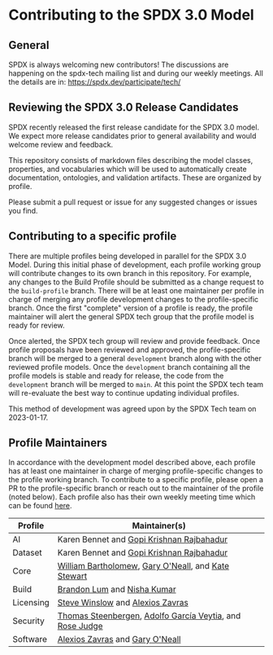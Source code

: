 # Contributing to the SPDX 3.0 Model

## General
SPDX is always welcoming new contributors! The discussions are happening on the spdx-tech mailing list
and during our weekly meetings. All the details are in: https://spdx.dev/participate/tech/

## Reviewing the SPDX 3.0 Release Candidates
SPDX recently released the first release candidate for the SPDX 3.0 model.  
We expect more release candidates prior to general availability and would welcome review and feedback.

This repository consists of markdown files describing the model classes, properties, and vocabularies which will be used to automatically create documentation, ontologies, and validation artifacts.
These are organized by profile.

Please submit a pull request or issue for any suggested changes or issues you find.

## Contributing to a specific profile
There are multiple profiles being developed in parallel for the SPDX 3.0 Model. During this initial phase of development, each profile working group will contribute changes to its own branch in this repository. For example, any changes to the Build Profile should be submitted as a change request to the `build-profile` branch. There will be at least one maintainer per profile in charge of merging any profile development changes to the profile-specific branch. Once the first "complete" version of a profile is ready, the profile maintainer will alert the general SPDX tech group that the profile model is ready for review.

Once alerted, the SPDX tech group will review and provide feedback. Once profile proposals have been reviewed and approved, the profile-specific branch will be merged to a general `development` branch along with the other reviewed profile models. Once the `development` branch containing all the profile models is stable and ready for release, the code from the `development` branch will be merged to `main`. At this point the SPDX tech team will re-evaluate the best way to continue updating individual profiles.

This method of development was agreed upon by the SPDX Tech team on 2023-01-17.

## Profile Maintainers
In accordance with the development model described above, each profile has at least one maintainer in charge of merging profile-specific changes to the profile working branch. To contribute to a specific profile, please open a PR to the profile-specific branch or reach out to the maintainer of the profile (noted below). Each profile also has their own weekly meeting time which can be found [here](https://github.com/spdx/meetings#sub-groups-for-specific-topics).

| Profile | Maintainer(s) |
| ----------- | ----------- |
| AI | Karen Bennet and [Gopi Krishnan Rajbahadur](https://github.com/rgopikrishnan91) |
| Dataset | Karen Bennet and [Gopi Krishnan Rajbahadur](https://github.com/rgopikrishnan91) |
| Core | [William Bartholomew](https://github.com/iamwillbar), [Gary O'Neall](https://github.com/goneall), and [Kate Stewart](https://github.com/kestewart) |
| Build | [Brandon Lum](https://github.com/lumjjb) and [Nisha Kumar](https://github.com/nishakm) |
| Licensing | [Steve Winslow](https://github.com/swinslow) and [Alexios Zavras](https://github.com/zvr) |
| Security   | [Thomas Steenbergen](https://github.com/tsteenbe), [Adolfo García Veytia](https://github.com/puerco), and [Rose Judge](https://github.com/rnjudge) |
| Software | [Alexios Zavras](https://github.com/zvr) and [Gary O'Neall](https://github.com/goneall) |

